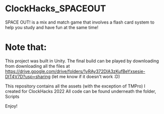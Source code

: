 # ClockHacks_SPACEOUT
SPACE OUT! is a mix and match game that involves a flash card system to help you study and have fun at the same time!

# Note that:
This project was built in Unity. The final build can be played by downloading from downloading all the files at https://drive.google.com/drive/folders/1yRAy372DlA3zKufBeYxsesie-DlT4V7D?usp=sharing (let me know if it doesn't work :D)

This repository contains all the assets (with the exception of TMPro) I created for ClockHacks 2022
All code can be found underneath the folder, Scripts

Enjoy!
